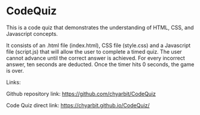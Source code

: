 # CodeQuiz

This is a code quiz that demonstrates the understanding of HTML, CSS, and Javascript concepts.

It consists of an .html file (index.html), CSS file (style.css) and a Javascript file (script.js) that will allow the user to complete a timed quiz.  The user cannot advance until the correct answer is achieved.  For every incorrect answer, ten seconds are deducted.  Once the timer hits 0 seconds, the game is over.   

Links: 

Github repository link: https://github.com/chyarbit/CodeQuiz 

Code Quiz direct link: https://chyarbit.github.io/CodeQuiz/ 